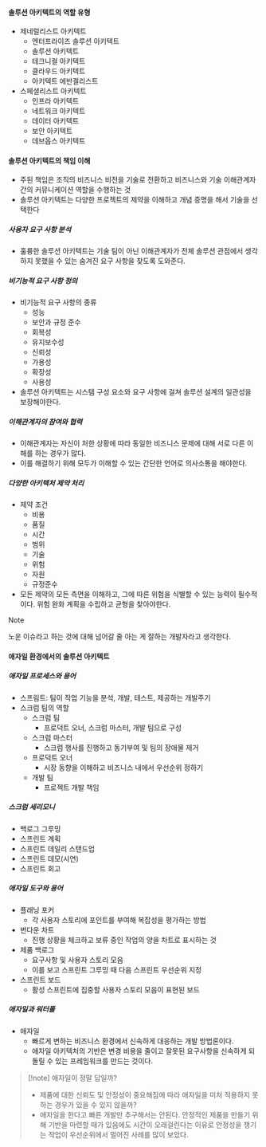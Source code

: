 
#### 솔루션 아키텍트의 역할 유형

- 제네럴리스트 아키텍트
    - 엔터프라이즈 솔루션 아키텍트
    - 솔루션 아키텍트
    - 테크니컬 아키텍트
    - 클라우드 아키텍트
    - 아키텍트 에반겔리스트
- 스페셜리스트 아키텍트
    - 인프라 아키텍트
    - 네트워크 아키텍트
    - 데이터 아키텍트
    - 보안 아키텍트
    - 데브옵스 아키텍트

#### 솔루션 아키텍트의 책임 이해
- 주된 책임은 조직의 비즈니스 비전을 기술로 전환하고 비즈니스와 기술 이해관계자 간의 커뮤니케이션 역할을 수행하는 것
- 솔루션 아키텍트는 다양한 프로젝트의 제약을 이해하고 개념 증명을 해서 기술을 선택한다

##### 사용자 요구 사항 분석
- 훌륭한 솔루션 아키텍트는 기술 팀이 아닌 이해관계자가 전체 솔루션 관점에서 생각하지 못했을 수 있는 숨겨진 요구 사항을 찾도록 도와준다.

##### 비기능적 요구 사항 정의
- 비기능적 요구 사항의 종류
    - 성능
    - 보안과 규정 준수
    - 회복성
    - 유지보수성
    - 신뢰성
    - 가용성
    - 확장성
    - 사용성
- 솔루션 아키텍트는 시스템 구성 요소와 요구 사항에 걸쳐 솔루션 설계의 일관성을 보장해야한다.

##### 이해관계자의 참여와 협력
- 이해관계자는 자신이 처한 상황에 따라 동일한 비즈니스 문제에 대해 서로 다른 이해를 하는 경우가 많다.
- 이를 해결하기 위해 모두가 이해할 수 있는 간단한 언어로 의사소통을 해야한다.

##### 다양한 아키텍처 제약 처리
- 제약 조건
    - 비용
    - 품질
    - 시간
    - 범위
    - 기술
    - 위험
    - 자원
    - 규정준수
- 모든 제약의 모든 측면을 이해하고, 그에 따른 위험을 식별할 수 있는 능력이 필수적이다. 위험 완화 계획을 수립하고 균형을 찾아야한다.
> [!note]
> 노운 이슈라고 하는 것에 대해 넘어갈 줄 아는 게 잘하는 개발자라고 생각한다.

#### 애자일 환경에서의 솔루션 아키텍트

##### 애자일 프로세스와 용어
- 스프림트: 팀이 작업 기능을 분석, 개발, 테스트, 제공하는 개발주기
- 스크럼 팀의 역할
    - 스크럼 팀
        - 프로덕트 오너, 스크럼 마스터, 개발 팀으로 구성
    - 스크럼 마스터
        - 스크럼 행사를 진행하고 동기부여 및 팀의 장애물 제거
    - 프로덕트 오너
        - 시장 동향을 이해하고 비즈니스 내에서 우선순위 정하기
    - 개발 팀
        - 프로젝트 개발 책임

##### 스크럼 세리모니
- 백로그 그루밍
- 스프린트 계획
- 스프린트 데일리 스탠드업
- 스프린트 데모(시연)
- 스프린트 회고

##### 애자일 도구와 용어
- 플래닝 포커
    - 각 사용자 스토리에 포인트를 부여해 복잡성을 평가하는 방법
- 번다운 차트
    - 진행 상황을 체크하고 보류 중인 작업의 양을 차트로 표시하는 것
- 제품 백로그
    - 요구사항 및 사용자 스토리 모음
    - 이를 보고 스프린트 그루밍 때 다음 스프린트 우선순위 지정
- 스프린트 보드
    - 활성 스프린트에 집중할 사용자 스토리 모음이 표현된 보드

##### 애자일과 워터폴
- 애자일
    - 빠르게 변하는 비즈니스 환경에서 신속하게 대응하는 개발 방법론이다.
    - 애자일 아키텍처의 기반은 변경 비용을 줄이고 잘못된 요구사항을 신속하게 되돌릴 수 있는 프레임워크를 만드는 것이다.
> [!note] 애자일이 정말 답일까?
> - 제품에 대한 신뢰도 및 안정성이 중요해짐에 따라 애자일을 미처 적용하지 못하는 경우가 있을 수 있지 않을까?
> - 애자일을 한다고 빠른 개발만 추구해서는 안된다. 안정적인 제품을 만들기 위해 기반을 마련할 때가 있음에도 시간이 오래걸린다는 이유로 안정성을 챙기는 작업이 우선순위에서 멀어진 사례를 많이 보았다.
